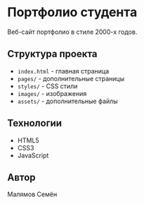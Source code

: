 # Портфолио студента

Веб-сайт портфолио в стиле 2000-х годов.

## Структура проекта

- `index.html` - главная страница
- `pages/` - дополнительные страницы
- `styles/` - CSS стили
- `images/` - изображения
- `assets/` - дополнительные файлы

## Технологии

- HTML5
- CSS3
- JavaScript

## Автор

Малямов Семён
